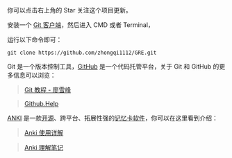 你可以点击右上角的 Star 关注这个项目更新。

安装一个 [Git 客户端]，然后进入 CMD 或者 Terminal，

运行以下命令即可：

`git clone https://github.com/zhongqi1112/GRE.git`

Git 是一个版本控制工具，[GitHub] 是一个代码托管平台，关于 Git 和 GitHub 的更多信息可以浏览：
  
  > [Git 教程 - 廖雪峰]
  
  > [Github.Help]

[ANKI] 是一款[开源]、跨平台、拓展性强的[记忆卡软件]，你可以在这里看到介绍：

  > [Anki 使用详解]
  
  > [Anki 理解笔记]


[Git 客户端]: 
http://git-scm.com/downloads
[GitHub]:
https://github.com/
[Git 教程 - 廖雪峰]: 
https://www.liaoxuefeng.com/wiki/0013739516305929606dd18361248578c67b8067c8c017b000
[Github.Help]: 
https://help.github.com/articles/set-up-git/

[ANKI]:
https://apps.ankiweb.net/
[开源]:
https://github.com/dae/anki
[记忆卡软件]:
https://en.wikipedia.org/wiki/List_of_flashcard_software
[Anki 使用详解]:
https://sspai.com/post/39951
[Anki 理解笔记]:
https://lixingcong.github.io/2016/11/15/anki-doc/
